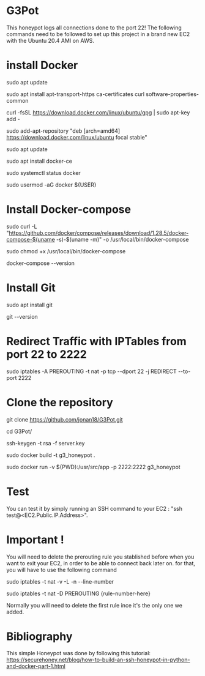 # G3Pot

This honeypot logs all connections done to the port 22! 
The following commands need to be followed to set up this project in a brand new EC2 with the Ubuntu 20.4 AMI on AWS.

# install Docker

sudo apt update

sudo apt install apt-transport-https ca-certificates curl software-properties-common

curl -fsSL https://download.docker.com/linux/ubuntu/gpg | sudo apt-key add -

sudo add-apt-repository "deb [arch=amd64] https://download.docker.com/linux/ubuntu focal stable"

sudo apt update

sudo apt install docker-ce

sudo systemctl status docker

sudo usermod -aG docker ${USER}

# Install Docker-compose
sudo curl -L "https://github.com/docker/compose/releases/download/1.28.5/docker-compose-$(uname -s)-$(uname -m)" -o /usr/local/bin/docker-compose

sudo chmod +x /usr/local/bin/docker-compose

docker-compose --version

# Install Git
sudo apt install git

git --version

# Redirect Traffic with IPTables from port 22 to 2222

sudo iptables -A PREROUTING -t nat -p tcp --dport 22 -j REDIRECT --to-port 2222

# Clone the repository

git clone https://github.com/jonan18/G3Pot.git

cd G3Pot/

ssh-keygen -t rsa -f server.key

sudo docker build -t g3_honeypot .

sudo docker run -v ${PWD}:/usr/src/app -p 2222:2222 g3_honeypot

# Test
You can test it by simply running an SSH command to your EC2 : "ssh test@<EC2.Public.IP.Address>".

# Important !
You will need to delete the prerouting rule you stablished before when you want to exit your EC2, in order to be able to connect back later on. for that, you will have to use the following command

sudo iptables -t nat -v -L -n --line-number

sudo iptables -t nat -D PREROUTING {rule-number-here} 

Normally you will need to delete the first rule ince it's the only one we added.


# Bibliography
This simple Honeypot was done by following this tutorial: https://securehoney.net/blog/how-to-build-an-ssh-honeypot-in-python-and-docker-part-1.html
